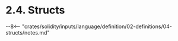 <!-- This file is generated automatically by infrastructure scripts. Please don't edit by hand. -->

# 2.4. Structs

--8<-- "crates/solidity/inputs/language/definition/02-definitions/04-structs/notes.md"
